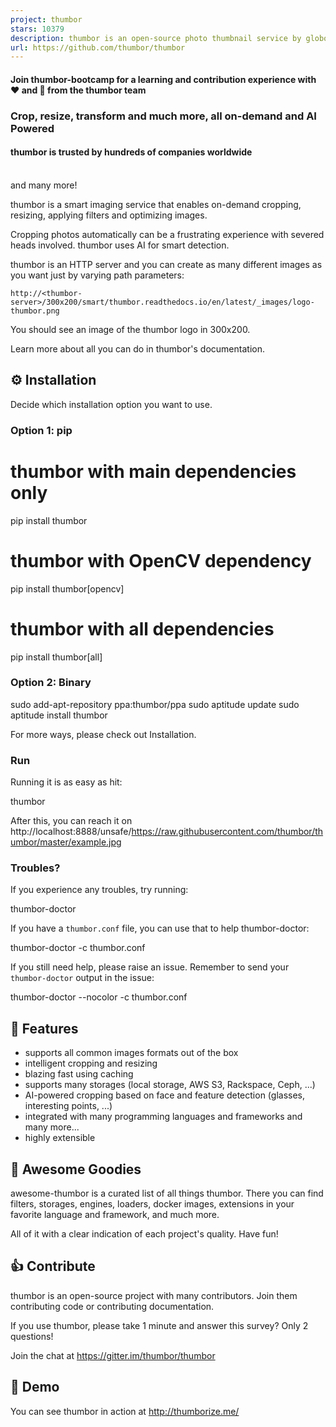 ```yaml
---
project: thumbor
stars: 10379
description: thumbor is an open-source photo thumbnail service by globo.com
url: https://github.com/thumbor/thumbor
---
```


#### Join thumbor-bootcamp for a learning and contribution experience with ❤️ and 🤗 from the thumbor team

### Crop, resize, transform and much more, all on-demand and AI Powered

  

#### thumbor is trusted by hundreds of companies worldwide

                     
and many more!

thumbor is a smart imaging service that enables on-demand cropping, resizing, applying filters and optimizing images.

Cropping photos automatically can be a frustrating experience with severed heads involved. thumbor uses AI for smart detection.

thumbor is an HTTP server and you can create as many different images as you want just by varying path parameters:

```
http://<thumbor-server>/300x200/smart/thumbor.readthedocs.io/en/latest/_images/logo-thumbor.png
```

You should see an image of the thumbor logo in 300x200.

Learn more about all you can do in thumbor's documentation.

⚙️ Installation
---------------

Decide which installation option you want to use.

### Option 1: pip

# thumbor with main dependencies only
pip install thumbor

# thumbor with OpenCV dependency
pip install thumbor\[opencv\]

# thumbor with all dependencies
pip install thumbor\[all\]

### Option 2: Binary

sudo add-apt-repository ppa:thumbor/ppa
sudo aptitude update
sudo aptitude install thumbor

For more ways, please check out Installation.

### Run

Running it is as easy as hit:

thumbor

After this, you can reach it on http://localhost:8888/unsafe/https://raw.githubusercontent.com/thumbor/thumbor/master/example.jpg

### Troubles?

If you experience any troubles, try running:

thumbor-doctor

If you have a `thumbor.conf` file, you can use that to help thumbor-doctor:

thumbor-doctor -c thumbor.conf

If you still need help, please raise an issue. Remember to send your `thumbor-doctor` output in the issue:

thumbor-doctor --nocolor -c thumbor.conf

🎯 Features
-----------

-   supports all common images formats out of the box
-   intelligent cropping and resizing
-   blazing fast using caching
-   supports many storages (local storage, AWS S3, Rackspace, Ceph, ...)
-   AI-powered cropping based on face and feature detection (glasses, interesting points, ...)
-   integrated with many programming languages and frameworks and many more...
-   highly extensible

🌟 Awesome Goodies
------------------

awesome-thumbor is a curated list of all things thumbor. There you can find filters, storages, engines, loaders, docker images, extensions in your favorite language and framework, and much more.

All of it with a clear indication of each project's quality. Have fun!

👍 Contribute
-------------

thumbor is an open-source project with many contributors. Join them contributing code or contributing documentation.

If you use thumbor, please take 1 minute and answer this survey? Only 2 questions!

Join the chat at https://gitter.im/thumbor/thumbor

👀 Demo
-------

You can see thumbor in action at http://thumborize.me/
